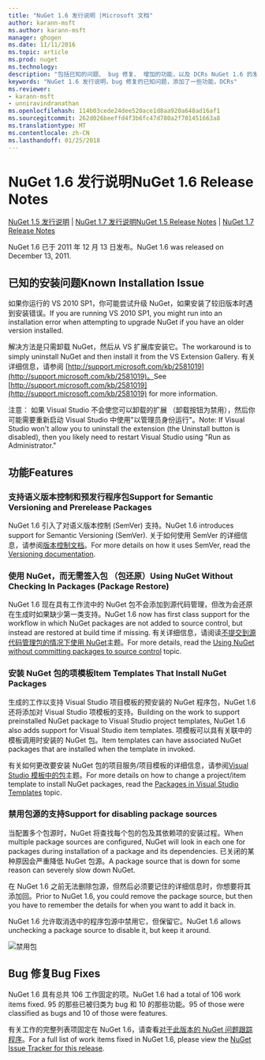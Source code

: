 ```yaml
---
title: "NuGet 1.6 发行说明 |Microsoft 文档"
author: karann-msft
ms.author: karann-msft
manager: ghogen
ms.date: 11/11/2016
ms.topic: article
ms.prod: nuget
ms.technology: 
description: "包括已知的问题、 bug 修复、 增加的功能，以及 DCRs NuGet 1.6 的发行说明。"
keywords: "NuGet 1.6 发行说明，bug 修复的已知问题，添加了一些功能，DCRs"
ms.reviewer:
- karann-msft
- unniravindranathan
ms.openlocfilehash: 114b03cede24dee520ace1d8aa920a648ad16af1
ms.sourcegitcommit: 262d026beeffd4f3b6fc47d780a2f701451663a8
ms.translationtype: MT
ms.contentlocale: zh-CN
ms.lasthandoff: 01/25/2018
---
```

 # <a name="nuget-16-release-notes"></a><span data-ttu-id="066bd-104">NuGet 1.6 发行说明</span><span class="sxs-lookup"><span data-stu-id="066bd-104">NuGet 1.6 Release Notes</span></span>

<span data-ttu-id="066bd-105">[NuGet 1.5 发行说明](../release-notes/nuget-1.5.md) | [NuGet 1.7 发行说明](../release-notes/nuget-1.7.md)</span><span class="sxs-lookup"><span data-stu-id="066bd-105">[NuGet 1.5 Release Notes](../release-notes/nuget-1.5.md) | [NuGet 1.7 Release Notes](../release-notes/nuget-1.7.md)</span></span>

<span data-ttu-id="066bd-106">NuGet 1.6 已于 2011 年 12 月 13 日发布。</span><span class="sxs-lookup"><span data-stu-id="066bd-106">NuGet 1.6 was released on December 13, 2011.</span></span>

## <a name="known-installation-issue"></a><span data-ttu-id="066bd-107">已知的安装问题</span><span class="sxs-lookup"><span data-stu-id="066bd-107">Known Installation Issue</span></span>
<span data-ttu-id="066bd-108">如果你运行的 VS 2010 SP1，你可能尝试升级 NuGet，如果安装了较旧版本时遇到安装错误。</span><span class="sxs-lookup"><span data-stu-id="066bd-108">If you are running VS 2010 SP1, you might run into an installation error when attempting to upgrade NuGet if you have an older version installed.</span></span>

<span data-ttu-id="066bd-109">解决方法是只需卸载 NuGet，然后从 VS 扩展库安装它。</span><span class="sxs-lookup"><span data-stu-id="066bd-109">The workaround is to simply uninstall NuGet and then install it from the VS Extension Gallery.</span></span>  <span data-ttu-id="066bd-110">有关详细信息，请参阅 [http://support.microsoft.com/kb/2581019](http://support.microsoft.com/kb/2581019)。</span><span class="sxs-lookup"><span data-stu-id="066bd-110">See [http://support.microsoft.com/kb/2581019](http://support.microsoft.com/kb/2581019) for more information.</span></span>

<span data-ttu-id="066bd-111">注意： 如果 Visual Studio 不会使您可以卸载的扩展 （卸载按钮为禁用），然后你可能需要重新启动 Visual Studio 中使用"以管理员身份运行"。</span><span class="sxs-lookup"><span data-stu-id="066bd-111">Note: If Visual Studio won't allow you to uninstall the extension (the Uninstall button is disabled), then you likely need to restart Visual Studio using "Run as Administrator."</span></span>

## <a name="features"></a><span data-ttu-id="066bd-112">功能</span><span class="sxs-lookup"><span data-stu-id="066bd-112">Features</span></span>

### <a name="support-for-semantic-versioning-and-prerelease-packages"></a><span data-ttu-id="066bd-113">支持语义版本控制和预发行程序包</span><span class="sxs-lookup"><span data-stu-id="066bd-113">Support for Semantic Versioning and Prerelease Packages</span></span>
<span data-ttu-id="066bd-114">NuGet 1.6 引入了对语义版本控制 (SemVer) 支持。</span><span class="sxs-lookup"><span data-stu-id="066bd-114">NuGet 1.6 introduces support for Semantic Versioning (SemVer).</span></span> <span data-ttu-id="066bd-115">关于如何使用 SemVer 的详细信息，请参阅[版本控制文档](../create-packages/prerelease-packages.md)。</span><span class="sxs-lookup"><span data-stu-id="066bd-115">For more details on how it uses SemVer, read the [Versioning documentation](../create-packages/prerelease-packages.md).</span></span>

### <a name="using-nuget-without-checking-in-packages-package-restore"></a><span data-ttu-id="066bd-116">使用 NuGet，而无需签入包 （包还原）</span><span class="sxs-lookup"><span data-stu-id="066bd-116">Using NuGet Without Checking In Packages (Package Restore)</span></span>
<span data-ttu-id="066bd-117">NuGet 1.6 现在具有工作流中的 NuGet 包不会添加到源代码管理，但改为会还原在生成时如果缺少第一类支持。</span><span class="sxs-lookup"><span data-stu-id="066bd-117">NuGet 1.6 now has first class support for the workflow in which NuGet packages are not added to source control, but instead are restored at build time if missing.</span></span> <span data-ttu-id="066bd-118">有关详细信息，请阅读[不提交到源代码管理包的情况下使用 NuGet](../consume-packages/packages-and-source-control.md)主题。</span><span class="sxs-lookup"><span data-stu-id="066bd-118">For more details, read the [Using NuGet without committing packages to source control](../consume-packages/packages-and-source-control.md) topic.</span></span>

### <a name="item-templates-that-install-nuget-packages"></a><span data-ttu-id="066bd-119">安装 NuGet 包的项模板</span><span class="sxs-lookup"><span data-stu-id="066bd-119">Item Templates That Install NuGet Packages</span></span>
<span data-ttu-id="066bd-120">生成的工作以支持 Visual Studio 项目模板的预安装的 NuGet 程序包，NuGet 1.6 还将添加对 Visual Studio 项模板的支持。</span><span class="sxs-lookup"><span data-stu-id="066bd-120">Building on the work to support preinstalled NuGet package to Visual Studio project templates, NuGet 1.6 also adds support for Visual Studio item templates.</span></span> <span data-ttu-id="066bd-121">项模板可以具有关联中的模板调用时安装的 NuGet 包。</span><span class="sxs-lookup"><span data-stu-id="066bd-121">Item templates can have associated NuGet packages that are installed when the template in invoked.</span></span>

<span data-ttu-id="066bd-122">有关如何更改要安装 NuGet 包的项目服务/项目模板的详细信息，请参阅[Visual Studio 模板中的包](../visual-studio-extensibility/visual-studio-templates.md)主题。</span><span class="sxs-lookup"><span data-stu-id="066bd-122">For more details on how to change a project/item template to install NuGet packages, read the [Packages in Visual Studio Templates](../visual-studio-extensibility/visual-studio-templates.md) topic.</span></span>

### <a name="support-for-disabling-package-sources"></a><span data-ttu-id="066bd-123">禁用包源的支持</span><span class="sxs-lookup"><span data-stu-id="066bd-123">Support for disabling package sources</span></span>
<span data-ttu-id="066bd-124">当配置多个包源时，NuGet 将查找每个包的包及其依赖项的安装过程。</span><span class="sxs-lookup"><span data-stu-id="066bd-124">When multiple package sources are configured, NuGet will look in each one for packages during installation of a package and its dependencies.</span></span> <span data-ttu-id="066bd-125">已关闭的某种原因会严重降低 NuGet 包源。</span><span class="sxs-lookup"><span data-stu-id="066bd-125">A package source that is down for some reason can severely slow down NuGet.</span></span>

<span data-ttu-id="066bd-126">在 NuGet 1.6 之前无法删除包源，但然后必须要记住的详细信息时，你想要将其添加回。</span><span class="sxs-lookup"><span data-stu-id="066bd-126">Prior to NuGet 1.6, you could remove the package source, but then you have to remember the details for when you want to add it back in.</span></span>

<span data-ttu-id="066bd-127">NuGet 1.6 允许取消选中的程序包源中禁用它，但保留它。</span><span class="sxs-lookup"><span data-stu-id="066bd-127">NuGet 1.6 allows unchecking a package source to disable it, but keep it around.</span></span>

![禁用包](./media/package-source-with-disabled-source.png)

## <a name="bug-fixes"></a><span data-ttu-id="066bd-129">Bug 修复</span><span class="sxs-lookup"><span data-stu-id="066bd-129">Bug Fixes</span></span>
<span data-ttu-id="066bd-130">NuGet 1.6 具有总共 106 工作固定的项。</span><span class="sxs-lookup"><span data-stu-id="066bd-130">NuGet 1.6 had a total of 106 work items fixed.</span></span> <span data-ttu-id="066bd-131">95 的那些已被归类为 bug 和 10 的那些功能。</span><span class="sxs-lookup"><span data-stu-id="066bd-131">95 of those were classified as bugs and 10 of those were features.</span></span>

<span data-ttu-id="066bd-132">有关工作的完整列表项固定在 NuGet 1.6，请查看[对于此版本的 NuGet 问题跟踪程序](http://nuget.codeplex.com/workitem/list/advanced?keyword=&status=Closed&type=All&priority=All&release=NuGet%201.6&assignedTo=All&component=All&sortField=Votes&sortDirection=Descending&page=0)。</span><span class="sxs-lookup"><span data-stu-id="066bd-132">For a full list of work items fixed in NuGet 1.6, please view the [NuGet Issue Tracker for this release](http://nuget.codeplex.com/workitem/list/advanced?keyword=&status=Closed&type=All&priority=All&release=NuGet%201.6&assignedTo=All&component=All&sortField=Votes&sortDirection=Descending&page=0).</span></span>
